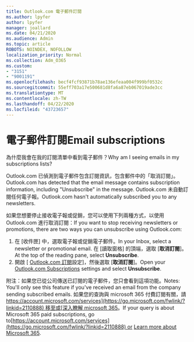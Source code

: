 ```yaml
---
title: Outlook.com 電子郵件訂閱
ms.author: lpyfer
author: lpyfer
manager: joallard
ms.date: 04/21/2020
ms.audience: Admin
ms.topic: article
ROBOTS: NOINDEX, NOFOLLOW
localization_priority: Normal
ms.collection: Adm_O365
ms.custom:
- "3151"
- "9001191"
ms.openlocfilehash: becf4fcf93871b78ae136efeaa004f999bf0532c
ms.sourcegitcommit: 55eff703a17e500681d8fa6a87eb067019ade3cc
ms.translationtype: MT
ms.contentlocale: zh-TW
ms.lasthandoff: 04/22/2020
ms.locfileid: "43723657"
---
```

# <a name="email-subscriptions"></a><span data-ttu-id="99e39-102">電子郵件訂閱</span><span class="sxs-lookup"><span data-stu-id="99e39-102">Email subscriptions</span></span>

<span data-ttu-id="99e39-103">為什麼我會在我的訂閱清單中看到電子郵件？</span><span class="sxs-lookup"><span data-stu-id="99e39-103">Why am I seeing emails in my subscriptions lists?</span></span>

<span data-ttu-id="99e39-104">Outlook.com 已偵測到電子郵件包含訂閱資訊，包含郵件中的「取消訂閱」。</span><span class="sxs-lookup"><span data-stu-id="99e39-104">Outlook.com has detected that the email message contains subscription information, including "Unsubscribe" in the message.</span></span> <span data-ttu-id="99e39-105">Outlook.com 未自動訂閱任何電子報。</span><span class="sxs-lookup"><span data-stu-id="99e39-105">Outlook.com hasn't automatically subscribed you to any newsletters.</span></span>

<span data-ttu-id="99e39-106">如果您想要停止接收電子報或促銷，您可以使用下列兩種方式，以使用 Outlook.com 進行取消訂閱：</span><span class="sxs-lookup"><span data-stu-id="99e39-106">If you want to stop receiving newsletters or promotions, there are two ways you can unsubscribe using Outlook.com:</span></span>
1. <span data-ttu-id="99e39-107">在 [收件匣] 中，選取電子報或促銷電子郵件。</span><span class="sxs-lookup"><span data-stu-id="99e39-107">In your Inbox, select a newsletter or promotional email.</span></span> <span data-ttu-id="99e39-108">在 [讀取窗格] 的頂端，選取 [**取消訂閱**]。</span><span class="sxs-lookup"><span data-stu-id="99e39-108">At the top of the reading pane, select **Unsubscribe**.</span></span>
2. <span data-ttu-id="99e39-109">開啟 [ [Outlook.com 訂閱](https://go.microsoft.com/fwlink/?linkid=2110887)設定]，然後選取 [**取消訂閱**]。</span><span class="sxs-lookup"><span data-stu-id="99e39-109">Open your [Outlook.com Subscriptions](https://go.microsoft.com/fwlink/?linkid=2110887) settings and select **Unsubscribe**.</span></span>

<span data-ttu-id="99e39-110">附注：如果您已從公司傳送已訂閱的電子郵件，您只會看到這項功能。</span><span class="sxs-lookup"><span data-stu-id="99e39-110">Notes: You'll only see this feature if you've received an email from the company sending subscribed emails.</span></span>
<span data-ttu-id="99e39-111">如果您的查詢與 microsoft 365 付費訂閱有關，請[https://account.microsoft.com/services](https://go.microsoft.com/fwlink/?linkid=2110888) 移至或[深入瞭解 microsoft 365](https://products.office.com/compare-all-microsoft-office-products?tab=1&WT.mc_id=PROD_OL-Web_Support_O365NewValue_Upgrade)。</span><span class="sxs-lookup"><span data-stu-id="99e39-111">If your query is about Microsoft 365 paid subscriptions, go to[https://account.microsoft.com/services](https://go.microsoft.com/fwlink/?linkid=2110888) or [Learn more about Microsoft 365](https://products.office.com/compare-all-microsoft-office-products?tab=1&WT.mc_id=PROD_OL-Web_Support_O365NewValue_Upgrade).</span></span>
  